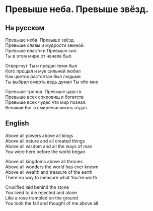 # Превыше неба. Превыше звёзд.
## На русском
Превыше неба. Превыше звёзд.  
Превыше славы и мудрости земной.  
Превыше власти и Превыше сил.  
Ты в этом мире от начала был.  
  
Отвергнут Ты и предан теми был  
Кого прощал и мук сильней любил  
Как цветок растоптан был людьми  
Ты выбрал смерть ведь думал Ты обо мне  
  
Превыше тронов. Превыше царств.  
Превыше всех сокровищ и богатств  
Превыше всех чудес что мир познал.  
Великий Бог в смиреньи жизнь отдал.  
## English  
Above all powers above all kings  
Above all nature and all created things  
Above all wisdom and all the ways of man  
You were here before the world began  
  
Above all kingdoms above all thrones  
Above all wonders the world has ever known  
Above all wealth and treasure of the earth  
There no way to measure what You’re worth  
  
Crucified laid behind the stone  
You lived to die rejected and alone  
Like a rose trampled on the ground  
You took the fall and thought of me above all

